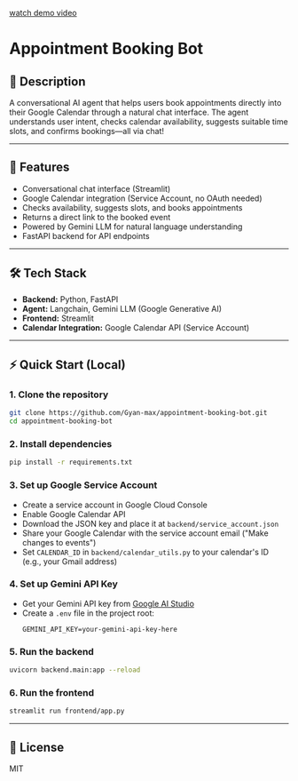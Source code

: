 [watch demo video](./demo.mp4)
# Appointment Booking Bot

## 📅 Description
A conversational AI agent that helps users book appointments directly into their Google Calendar through a natural chat interface. The agent understands user intent, checks calendar availability, suggests suitable time slots, and confirms bookings—all via chat!

---

## 🚀 Features
- Conversational chat interface (Streamlit)
- Google Calendar integration (Service Account, no OAuth needed)
- Checks availability, suggests slots, and books appointments
- Returns a direct link to the booked event
- Powered by Gemini LLM for natural language understanding
- FastAPI backend for API endpoints

---

## 🛠️ Tech Stack
- **Backend:** Python, FastAPI
- **Agent:** Langchain, Gemini LLM (Google Generative AI)
- **Frontend:** Streamlit
- **Calendar Integration:** Google Calendar API (Service Account)

---

## ⚡ Quick Start (Local)

### 1. Clone the repository
```bash
git clone https://github.com/Gyan-max/appointment-booking-bot.git
cd appointment-booking-bot
```

### 2. Install dependencies
```bash
pip install -r requirements.txt
```

### 3. Set up Google Service Account
- Create a service account in Google Cloud Console
- Enable Google Calendar API
- Download the JSON key and place it at `backend/service_account.json`
- Share your Google Calendar with the service account email ("Make changes to events")
- Set `CALENDAR_ID` in `backend/calendar_utils.py` to your calendar's ID (e.g., your Gmail address)

### 4. Set up Gemini API Key
- Get your Gemini API key from [Google AI Studio](https://aistudio.google.com/app/apikey)
- Create a `.env` file in the project root:
  ```
  GEMINI_API_KEY=your-gemini-api-key-here
  ```

### 5. Run the backend
```bash
uvicorn backend.main:app --reload
```

### 6. Run the frontend
```bash
streamlit run frontend/app.py
```

---



## 📝 License
MIT
